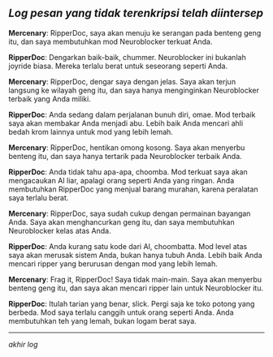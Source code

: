 ## _Log pesan yang tidak terenkripsi telah diintersep_

**Mercenary**: RipperDoc, saya akan menuju ke serangan pada benteng geng itu, dan saya membutuhkan mod Neuroblocker terkuat Anda.

**RipperDoc**: Dengarkan baik-baik, chummer. Neuroblocker ini bukanlah joyride biasa. Mereka terlalu berat untuk seseorang seperti Anda.

**Mercenary**: RipperDoc, dengar saya dengan jelas. Saya akan terjun langsung ke wilayah geng itu, dan saya hanya menginginkan Neuroblocker terbaik yang Anda miliki.

**RipperDoc**: Anda sedang dalam perjalanan bunuh diri, omae. Mod terbaik saya akan membakar Anda menjadi abu. Lebih baik Anda mencari ahli bedah krom lainnya untuk mod yang lebih lemah.

**Mercenary**: RipperDoc, hentikan omong kosong. Saya akan menyerbu benteng itu, dan saya hanya tertarik pada Neuroblocker terbaik Anda.

**RipperDoc**: Anda tidak tahu apa-apa, choomba. Mod terkuat saya akan mengacaukan AI liar, apalagi orang seperti Anda yang ringan. Anda membutuhkan RipperDoc yang menjual barang murahan, karena peralatan saya terlalu berat.

**Mercenary**: RipperDoc, saya sudah cukup dengan permainan bayangan Anda. Saya akan menghancurkan geng itu, dan saya membutuhkan Neuroblocker kelas atas Anda.

**RipperDoc**: Anda kurang satu kode dari AI, choombatta. Mod level atas saya akan merusak sistem Anda, bukan hanya tubuh Anda. Lebih baik Anda mencari ripper yang berurusan dengan mod yang lebih lemah.

**Mercenary**: Frag it, RipperDoc! Saya tidak main-main. Saya akan menyerbu benteng geng itu, dan saya akan mencari ripper lain untuk Neuroblocker itu.

**RipperDoc**: Itulah tarian yang benar, slick. Pergi saja ke toko potong yang berbeda. Mod saya terlalu canggih untuk orang seperti Anda. Anda membutuhkan teh yang lemah, bukan logam berat saya.

---

_akhir log_
